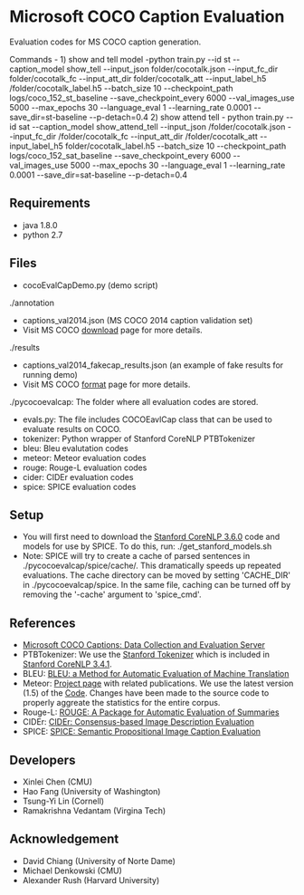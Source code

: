 Microsoft COCO Caption Evaluation
===================

Evaluation codes for MS COCO caption generation.

Commands - 1) show and tell model -python train.py --id st --caption_model show_tell --input_json folder/cocotalk.json --input_fc_dir folder/cocotalk_fc --input_att_dir folder/cocotalk_att --input_label_h5 /folder/cocotalk_label.h5 --batch_size 10  --checkpoint_path logs/coco_152_st_baseline --save_checkpoint_every 6000 --val_images_use 5000 --max_epochs 30 --language_eval 1 --learning_rate 0.0001 --save_dir=st-baseline --p-detach=0.4
2) show attend tell - python train.py --id sat --caption_model show_attend_tell --input_json /folder/cocotalk.json --input_fc_dir /folder/cocotalk_fc --input_att_dir /folder/cocotalk_att --input_label_h5 folder/cocotalk_label.h5 --batch_size 10  --checkpoint_path logs/coco_152_sat_baseline --save_checkpoint_every 6000 --val_images_use 5000 --max_epochs 30 --language_eval 1 --learning_rate 0.0001 --save_dir=sat-baseline --p-detach=0.4


## Requirements ##
- java 1.8.0
- python 2.7

## Files ##
- cocoEvalCapDemo.py (demo script)

./annotation
- captions_val2014.json (MS COCO 2014 caption validation set)
- Visit MS COCO [download](http://mscoco.org/dataset/#download) page for more details.

./results
- captions_val2014_fakecap_results.json (an example of fake results for running demo)
- Visit MS COCO [format](http://mscoco.org/dataset/#format) page for more details.

./pycocoevalcap: The folder where all evaluation codes are stored.
- evals.py: The file includes COCOEavlCap class that can be used to evaluate results on COCO.
- tokenizer: Python wrapper of Stanford CoreNLP PTBTokenizer
- bleu: Bleu evalutation codes
- meteor: Meteor evaluation codes
- rouge: Rouge-L evaluation codes
- cider: CIDEr evaluation codes
- spice: SPICE evaluation codes

## Setup ##

- You will first need to download the [Stanford CoreNLP 3.6.0](http://stanfordnlp.github.io/CoreNLP/index.html) code and models for use by SPICE. To do this, run:
    ./get_stanford_models.sh
- Note: SPICE will try to create a cache of parsed sentences in ./pycocoevalcap/spice/cache/. This dramatically speeds up repeated evaluations. The cache directory can be moved by setting 'CACHE_DIR' in ./pycocoevalcap/spice. In the same file, caching can be turned off by removing the '-cache' argument to 'spice_cmd'. 

## References ##

- [Microsoft COCO Captions: Data Collection and Evaluation Server](http://arxiv.org/abs/1504.00325)
- PTBTokenizer: We use the [Stanford Tokenizer](http://nlp.stanford.edu/software/tokenizer.shtml) which is included in [Stanford CoreNLP 3.4.1](http://nlp.stanford.edu/software/corenlp.shtml).
- BLEU: [BLEU: a Method for Automatic Evaluation of Machine Translation](http://www.aclweb.org/anthology/P02-1040.pdf)
- Meteor: [Project page](http://www.cs.cmu.edu/~alavie/METEOR/) with related publications. We use the latest version (1.5) of the [Code](https://github.com/mjdenkowski/meteor). Changes have been made to the source code to properly aggreate the statistics for the entire corpus.
- Rouge-L: [ROUGE: A Package for Automatic Evaluation of Summaries](http://anthology.aclweb.org/W/W04/W04-1013.pdf)
- CIDEr: [CIDEr: Consensus-based Image Description Evaluation](http://arxiv.org/pdf/1411.5726.pdf)
- SPICE: [SPICE: Semantic Propositional Image Caption Evaluation](https://arxiv.org/abs/1607.08822)

## Developers ##
- Xinlei Chen (CMU)
- Hao Fang (University of Washington)
- Tsung-Yi Lin (Cornell)
- Ramakrishna Vedantam (Virgina Tech)

## Acknowledgement ##
- David Chiang (University of Norte Dame)
- Michael Denkowski (CMU)
- Alexander Rush (Harvard University)
